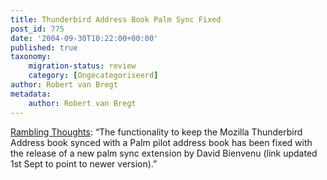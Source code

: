 ```yaml
---
title: Thunderbird Address Book Palm Sync Fixed
post_id: 775
date: '2004-09-30T10:22:00+00:00'
published: true
taxonomy:
    migration-status: review
    category: [Ongecategoriseerd]
author: Robert van Bregt
metadata:
    author: Robert van Bregt
---
```

[Rambling Thoughts](https://web.archive.org/web/20050207105915/http://www.bhatt.id.au/blog/2004/08/28/thunderbird-address-book-palm-sync-fixed/): “The functionality to keep the Mozilla Thunderbird Address book synced with a Palm pilot address book has been fixed with the release of a new palm sync extension by David Bienvenu (link updated 1st Sept to point to newer version).”